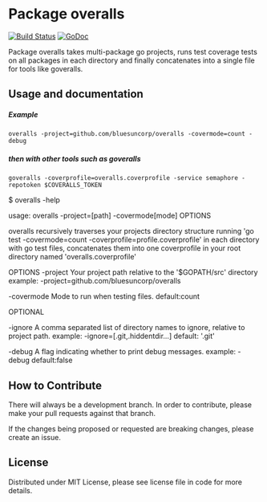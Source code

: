 Package overalls
================

[![Build Status](https://semaphoreci.com/api/v1/projects/a0634385-0174-48b1-9190-fb2645fdb9a2/501046/badge.svg)](https://semaphoreci.com/joeybloggs/overalls)
[![GoDoc](https://godoc.org/github.com/bluesuncorp/overalls?status.svg)](https://godoc.org/github.com/bluesuncorp/overalls)

Package overalls takes multi-package go projects, runs test coverage tests on all packages in each directory and finally concatenates into a single file for tools like goveralls.

Usage and documentation
------
##### Example
	overalls -project=github.com/bluesuncorp/overalls -covermode=count -debug
	
##### then with other tools such as goveralls
	goveralls -coverprofile=overalls.coverprofile -service semaphore -repotoken $COVERALLS_TOKEN

$ overalls -help

usage: overalls -project=[path] -covermode[mode] OPTIONS

overalls recursively traverses your projects directory structure
running 'go test -covermode=count -coverprofile=profile.coverprofile'
in each directory with go test files, concatenates them into one
coverprofile in your root directory named 'overalls.coverprofile'

OPTIONS
  -project
	Your project path relative to the '$GOPATH/src' directory
	example: -project=github.com/bluesuncorp/overalls

  -covermode
    Mode to run when testing files.
    default:count

OPTIONAL

  -ignore
    A comma separated list of directory names to ignore, relative to project path.
    example: -ignore=[.git,.hiddentdir...]
    default: '.git'

  -debug
    A flag indicating whether to print debug messages.
    example: -debug
    default:false
    
How to Contribute
------

There will always be a development branch. In order to contribute, 
please make your pull requests against that branch.

If the changes being proposed or requested are breaking changes, please create an issue.

License
------
Distributed under MIT License, please see license file in code for more details.
